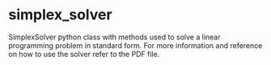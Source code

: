 # simplex_solver
SimplexSolver python class with methods used to solve a linear programming problem in standard
form. For more information and reference on how to use the solver refer to the PDF file.
